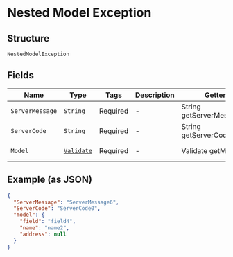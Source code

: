 
# Nested Model Exception

## Structure

`NestedModelException`

## Fields

| Name | Type | Tags | Description | Getter | Setter |
|  --- | --- | --- | --- | --- | --- |
| `ServerMessage` | `String` | Required | - | String getServerMessage() | setServerMessage(String serverMessage) |
| `ServerCode` | `String` | Required | - | String getServerCode() | setServerCode(String serverCode) |
| `Model` | [`Validate`](../../doc/models/validate.md) | Required | - | Validate getModel() | setModel(Validate model) |

## Example (as JSON)

```json
{
  "ServerMessage": "ServerMessage6",
  "ServerCode": "ServerCode0",
  "model": {
    "field": "field4",
    "name": "name2",
    "address": null
  }
}
```

